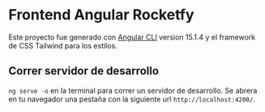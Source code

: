 # Frontend Angular Rocketfy

Este proyecto fue generado con [Angular CLI](https://github.com/angular/angular-cli) version 15.1.4 y el framework de CSS Tailwind para los estilos.

## Correr servidor de desarrollo

`ng serve -o` en la terminal para correr un servidor de desarrollo. Se abrera en tu navegador una pestaña con la siguiente url `http://localhost:4200/`.



